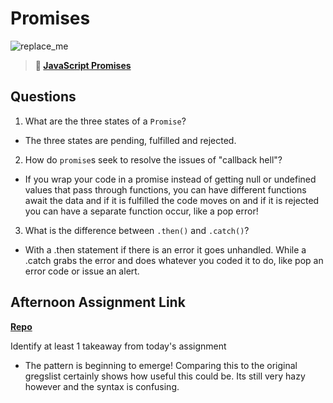 # Promises

![replace_me](https://codeworks.blob.core.windows.net/public/assets/img/illustrations/placeholder.svg)

> **📖 [JavaScript Promises](https://codeworksacademy.com/fs-student-guide/resources/wk4/02-Promises)**

## Questions

1. What are the three states of a `Promise`?

- The three states are pending, fulfilled and rejected.

2. How do `promise`s seek to resolve the issues of "callback hell"?

- If you wrap your code in a promise instead of getting null or undefined values that pass through functions, you can have different functions await the data and if it is fulfilled the code moves on and if it is rejected you can have a separate function occur, like a pop error!

3. What is the difference between `.then()` and `.catch()`?

- With a .then statement if there is an error it goes unhandled.  While a .catch grabs the error and does whatever you coded it to do, like pop an error code or issue an alert.

## Afternoon Assignment Link

**[Repo](https://github.com/coelallen/gregslist-async)**

Identify at least 1 takeaway from today's assignment

- The pattern is beginning to emerge!  Comparing this to the original gregslist certainly shows how useful this could be.  Its still very hazy however and the syntax is confusing.

